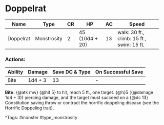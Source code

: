 # Doppelrat

| Name | Type | CR | HP | AC | Speed |
|------|------|----|----|----|-------|
| Doppelrat | Monstrosity | 2 | 45 (10d4 + 20) | 13 | walk: 30 ft., climb: 15 ft., swim: 15 ft. |

### Actions:

| Ability | Damage | Save DC & Type | On Successful Save |
|---------|--------|----------------|--------------------|
| Bite | 1d4 + 3 | 13 | - |


**Bite.** {@atk mw} {@hit 5} to hit, reach 5 ft., one target. {@h}5 ({@damage 1d4 + 3}) piercing damage, and the target must succeed on a {@dc 13} Constitution saving throw or contract the horrific doppeling disease (see the Horrific Doppeling trait).

^Tags: #monster #type_monstrosity